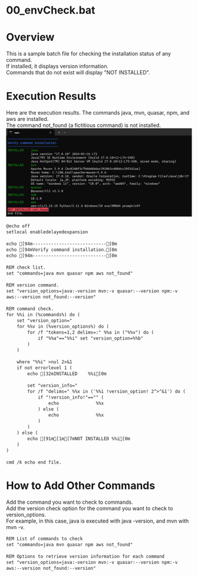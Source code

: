 # 00_envCheck.bat
# Overview
This is a sample batch file for checking the installation status of any command.  
If installed, it displays version information.  
Commands that do not exist will display "NOT INSTALLED".  

# Execution Results
Here are the execution results.
The commands java, mvn, quasar, npm, and aws are installed.  
The command not_found (a fictitious command) is not installed.  
![bat_result](images/bat_result.png)

```Batchfile
@echo off
setlocal enabledelayedexpansion

echo [94m----------------------------[0m
echo [94mVerify command installation.[0m
echo [94m----------------------------[0m

REM check list.
set "commands=java mvn quasar npm aws not_found"

REM version command.
set "version_options=java:-version mvn:-v quasar:--version npm:-v aws:--version not_found:--version"

REM command check.
for %%i in (%commands%) do (
    set "version_option="
    for %%v in (%version_options%) do (
        for /f "tokens=1,2 delims=:" %%a in ("%%v") do (
            if "%%a"=="%%i" set "version_option=%%b"
        )
    )

    where "%%i" >nul 2>&1
    if not errorlevel 1 (
        echo [32mINSTALLED    %%i[0m

        set "version_info="
        for /f "delims=" %%x in ('%%i !version_option! 2^>^&1') do (
            if "!version_info!"=="" (
                echo              %%x
            ) else (
                echo              %%x
            )
        )
    ) else (
        echo [91m[1m[7mNOT INSTALLED %%i[0m
    )
)

cmd /k echo end file.

```
# How to Add Other Commands
Add the command you want to check to commands.  
Add the version check option for the command you want to check to version_options.  
For example, in this case, java is executed with java -version, and mvn with mvn -v.  

```Batchfile
REM List of commands to check
set "commands=java mvn quasar npm aws not_found"

REM Options to retrieve version information for each command
set "version_options=java:-version mvn:-v quasar:--version npm:-v aws:--version not_found:--version"
```
